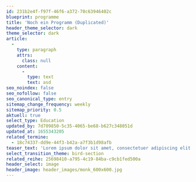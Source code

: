 ```yaml
---
id: 231b2e4f-f97f-46f6-a372-70c63946402c
blueprint: programme
title: 'Noch ein Programm (Duplicated)'
header_theme_selector: dark
theme_selector: dark
article:
  -
    type: paragraph
    attrs:
      class: null
    content:
      -
        type: text
        text: asd
seo_noindex: false
seo_nofollow: false
seo_canonical_type: entry
sitemap_change_frequency: weekly
sitemap_priority: 0.5
aktuell: true
select_type: Education
updated_by: 7d709850-5c35-4065-be68-b627c348051d
updated_at: 1655343205
related_termine:
  - 18c74337-dd9e-44f3-b42a-a7f3b1d98afb
teaser_text: 'Lorem ipsum dolor sit amet, consectetuer adipiscing elit. Aenean commodo ligula eget dolor. Aenean massa. Cum sociis natoque penatibus et magnis dis parturient montes, nascetur ridiculus mus. Donec qu'
select_transition_theme: bird-section
related_reihe: 25698410-a795-4c19-84ba-c9cb1fed500a
header_select: image
header_image: header_images/monk_600x600.jpg
---
```

